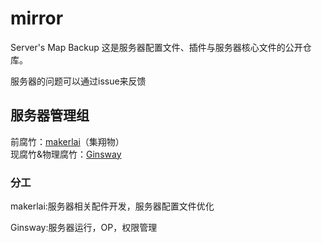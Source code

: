 # mirror
Server's Map Backup
这是服务器配置文件、插件与服务器核心文件的公开仓库。

服务器的问题可以通过issue来反馈

## 服务器管理组
前腐竹：[makerlai](https://github.com/bcsyzwqhz)（集翔物）  
现腐竹&物理腐竹：[Ginsway](https://github.com/Ginsway)
### 分工
makerlai:服务器相关配件开发，服务器配置文件优化

Ginsway:服务器运行，OP，权限管理
